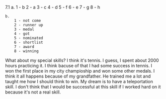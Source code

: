 7.1
    a. 
        1 - b
        2 - a
        3 - c
        4 - d
        5 - f
        6 - e
        7 - g
        8 - h

    b.
        1 - not come
        2 - runner up
        3 - medal
        4 - got
        5 - nominated
        6 - shortlist
        7 - award
        8 - winning

What about my special skills? I think it's tennis. I guess, I spent about 2000 hours practicing it. I think bacuse of that I had some success in tennis. I won the first place in my city champioship and won some other medals. I think it all happens because of my grandfather. He trained me a lot and taught me how I should think to win. My dream is to have a teleportation skill. I don't think that I would be successful at this skill if I worked hard on it because it's not a real skill.
